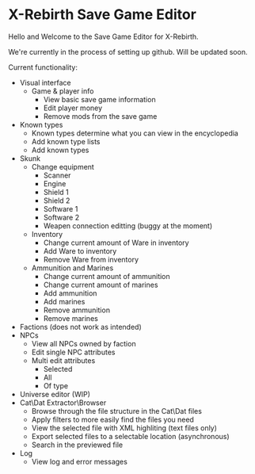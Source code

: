 # X-Rebirth Save Game Editor

Hello and Welcome to the Save Game Editor for X-Rebirth.

We're currently in the process of setting up github. Will be updated soon.

Current functionality:
* Visual interface
  * Game & player info 
    * View basic save game information
    * Edit player money
    * Remove mods from the save game
 * Known types
   * Known types determine what you can view in the encyclopedia
   * Add known type lists
   * Add known types
* Skunk
  * Change equipment
    * Scanner
    * Engine
    * Shield 1
    * Shield 2
    * Software 1
    * Software 2
    * Weapen connection editting (buggy at the moment)
  * Inventory
    * Change current amount of Ware in inventory
    * Add Ware to inventory
    * Remove Ware from inventory
  * Ammunition and Marines
    * Change current amount of ammunition
    * Change current amount of marines
    * Add ammunition
    * Add marines
    * Remove ammunition
    * Remove marines
* Factions (does not work as intended)
* NPCs
  * View all NPCs owned by faction
  * Edit single NPC attributes
  * Multi edit attributes
    * Selected
    * All
    * Of type
* Universe editor (WIP)
* Cat\Dat Extractor\Browser
  * Browse through the file structure in the Cat\Dat files
  * Apply filters to more easily find the files you need
  * View the selected file with XML highliting (text files only)
  * Export selected files to a selectable location (asynchronous)
  * Search in the previewed file
* Log
  * View log and error messages

